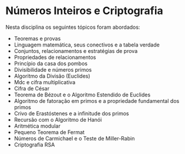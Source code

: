 # Números Inteiros e Criptografia
Nesta disciplina os seguintes tópicos foram abordados:
- Teoremas e provas
- Linguagem matemática, seus conectivos e a tabela verdade
- Conjuntos, relacionamentos e estratégias de prova
- Propriedades de relacionamentos
- Princípio da casa dos pombos
- Divisibilidade e números primos
- Algoritmo da Divisão (Euclides)
- Mdc e cifra multiplicativa
- Cifra de César
- Teorema de Bézout e o Algoritmo Estendido de Euclides
- Algoritmo de fatoração em primos e a propriedade fundamental dos primos
- Crivo de Erastóstenes e a infinitude dos primos
- Recursão com o Algoritmo de Hanói
- Aritmética modular 
- Pequeno Teorema de Fermat
- Números de Carmichael e o Teste de Miller-Rabin
- Criptografia RSA
